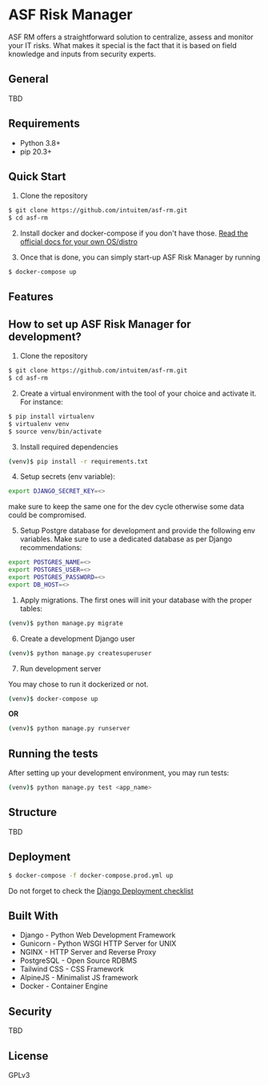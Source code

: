 # ASF Risk Manager

ASF RM offers a straightforward solution to centralize, assess and monitor your IT risks. What makes it special is the fact that it is based on field knowledge and inputs from security experts.

## General

TBD

## Requirements

- Python 3.8+
- pip 20.3+

## Quick Start

1. Clone the repository

```sh
$ git clone https://github.com/intuitem/asf-rm.git
$ cd asf-rm
```

2. Install docker and docker-compose if you don't have those.  [Read the official docs for your own OS/distro](https://docs.docker.com/get-docker/)

3. Once that is done, you can simply start-up ASF Risk Manager by running

```sh
$ docker-compose up
```

## Features

## How to set up ASF Risk Manager for development?

1. Clone the repository
```sh
$ git clone https://github.com/intuitem/asf-rm.git
$ cd asf-rm
```



2. Create a virtual environment with the tool of your choice and activate it. For instance:
```sh
$ pip install virtualenv
$ virtualenv venv
$ source venv/bin/activate
```

3. Install required dependencies
```sh
(venv)$ pip install -r requirements.txt
```

4. Setup secrets (env variable):

```sh
export DJANGO_SECRET_KEY=<>
```
make sure to keep the same one for the dev cycle otherwise some data could be compromised.

5. Setup Postgre database for development and provide the following env variables. Make sure to use a dedicated database as per Django recommendations:

```sh
export POSTGRES_NAME=<>
export POSTGRES_USER=<>
export POSTGRES_PASSWORD=<>
export DB_HOST=<>
```

1. Apply migrations. The first ones will init your database with the proper tables:
```sh
(venv)$ python manage.py migrate
```

6. Create a development Django user
```sh
(venv)$ python manage.py createsuperuser
```

7. Run development server

You may chose to run it dockerized or not.
```sh
(venv)$ docker-compose up
```
**OR**
```sh
(venv)$ python manage.py runserver
```

## Running the tests

After setting up your development environment, you may run tests:

```sh
(venv)$ python manage.py test <app_name>
```

## Structure

TBD

## Deployment

```sh
$ docker-compose -f docker-compose.prod.yml up
```

Do not forget to check the [Django Deployment checklist](https://docs.djangoproject.com/en/4.0/howto/deployment/checklist/)

## Built With

- Django - Python Web Development Framework
- Gunicorn - Python WSGI HTTP Server for UNIX
- NGINX - HTTP Server and Reverse Proxy
- PostgreSQL - Open Source RDBMS
- Tailwind CSS - CSS Framework
- AlpineJS - Minimalist JS framework
- Docker - Container Engine

## Security

TBD

## License

GPLv3
